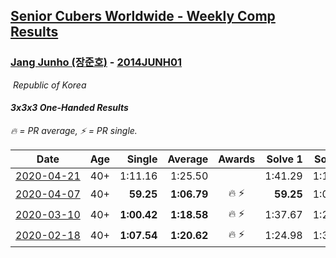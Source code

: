 <style>table {white-space: nowrap;}</style>
<link rel="stylesheet" type="text/css" href="/scw-comp/css/flags.css" />

## [Senior Cubers Worldwide - Weekly Comp Results](/scw-comp/results/)
### [Jang Junho (장준호)](README.md) - [2014JUNH01](https://www.worldcubeassociation.org/persons/2014JUNH01?event=333oh)

<i class="flag flag-KR" />&nbsp;Republic of Korea

#### 3x3x3 One-Handed Results

<span style="white-space: nowrap;">🔥 = PR average</span>, <span style="white-space: nowrap;">⚡ = PR single</span>.

| Date | Age | Single | Average | Awards | Solve 1 | Solve 2 | Solve 3 | Solve 4 | Solve 5 | Video |
| :--: | :--: | --: | --: | :--: | --: | --: | --: | --: | --: | :-- |
| [2020-04-21](../../results/2020-04-21/333oh.md) | 40+ | 1:11.16 | 1:25.50 |  | 1:41.29 | 1:11.16 | 1:19.27 | 1:16.99 | 1:40.23 | [Desktop](https://www.facebook.com/events/880278499062375/permalink/884489028641322) / [Mobile](https://m.facebook.com/events/880278499062375?view=permalink&id=884489028641322) |
| [2020-04-07](../../results/2020-04-07/333oh.md) | 40+ | **59.25** | **1:06.79** | 🔥 ⚡ | **59.25** | 1:01.74 | 1:24.23 | 1:10.65 | 1:07.97 | [Desktop](https://www.facebook.com/events/682716079141575/permalink/686595828753600) / [Mobile](https://m.facebook.com/events/682716079141575?view=permalink&id=686595828753600) |
| [2020-03-10](../../results/2020-03-10/333oh.md) | 40+ | **1:00.42** | **1:18.58** | 🔥 ⚡ | 1:37.67 | 1:27.72 | 1:22.07 | 1:05.96 | **1:00.42** | [Desktop](https://www.facebook.com/events/684510792316675/permalink/688783208556100) / [Mobile](https://m.facebook.com/events/684510792316675?view=permalink&id=688783208556100) |
| [2020-02-18](../../results/2020-02-18/333oh.md) | 40+ | **1:07.54** | **1:20.62** | 🔥 ⚡ | 1:24.98 | 1:38.03 | 1:22.12 | 1:14.76 | **1:07.54** | [Desktop](https://www.facebook.com/events/1618332754973681/permalink/1623943337745956) / [Mobile](https://m.facebook.com/events/1618332754973681?view=permalink&id=1623943337745956) |


<!-- Global site tag (gtag.js) - Google Analytics -->
<script async src="https://www.googletagmanager.com/gtag/js?id=UA-86348435-3"></script>
<script>window.dataLayer = window.dataLayer || []; function gtag() {dataLayer.push(arguments);} gtag('js', new Date()); gtag('config', 'UA-86348435-3');</script>
